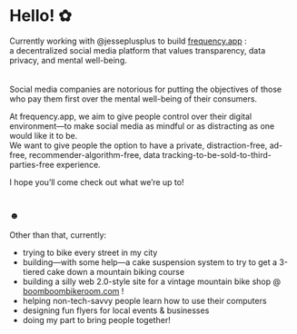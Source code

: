 # Hello! ✿

Currently working with @jesseplusplus to build [frequency.app](https://frequency.app) : <br>
a decentralized social media platform that values transparency, data privacy, and mental well-being.  
<br>
<Br>
Social media companies are notorious for putting the objectives of those who pay them first over the mental well-being of their consumers.  

At frequency.app, we aim to give people control over their digital environment&mdash;to make social media as mindful or as distracting as one would like it to be.  
We want to give people the option to have a private, distraction-free, ad-free, recommender-algorithm-free, data tracking-to-be-sold-to-third-parties-free experience.  

I hope you’ll come check out what we’re up to!
<br><br>
### ☻

Other than that, currently: <br>
- trying to bike every street in my city
- building&mdash;with some help&mdash;a cake suspension system to try to get a 3-tiered cake down a mountain biking course
- building a silly web 2.0-style site for a vintage mountain bike shop @ [boomboombikeroom.com](https://boomboombikeroom.com) !
- helping non-tech-savvy people learn how to use their computers
- designing fun flyers for local events & businesses
- doing my part to bring people together! 

